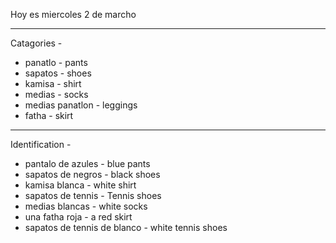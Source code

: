 Hoy es miercoles 2 de marcho

---
Catagories -
* panatlo - pants
* sapatos - shoes
* kamisa - shirt
* medias - socks
* medias panatlon - leggings 
* fatha - skirt 

---
Identification - 
* pantalo de azules - blue pants
* sapatos de negros - black shoes
* kamisa blanca - white shirt
* sapatos de tennis - Tennis shoes
* medias blancas - white socks
* una fatha roja - a red skirt
* sapatos de tennis de blanco - white tennis shoes 